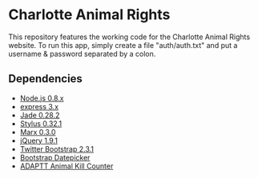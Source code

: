 Charlotte Animal Rights
=======================

This repository features the working code for the Charlotte Animal Rights website.
To run this app, simply create a file "auth/auth.txt" and put a username & password separated by a colon.

Dependencies
------------
* [Node.js 0.8.x](http://nodejs.org)
* [express 3.x](http://expressjs.com)
* [Jade 0.28.2](http://jade-lang.com)
* [Stylus 0.32.1](http://learnboost.github.io/stylus/)
* [Marx 0.3.0](https://github.com/jgallen23/markx)
* [jQuery 1.9.1](http://jquery.com)
* [Twitter Bootstrap 2.3.1](http://twitter.github.io/bootstrap/index.html)
* [Bootstrap Datepicker](https://github.com/eternicode/bootstrap-datepicker)
* [ADAPTT Animal Kill Counter](http://www.adaptt.org/killcounter.html)
